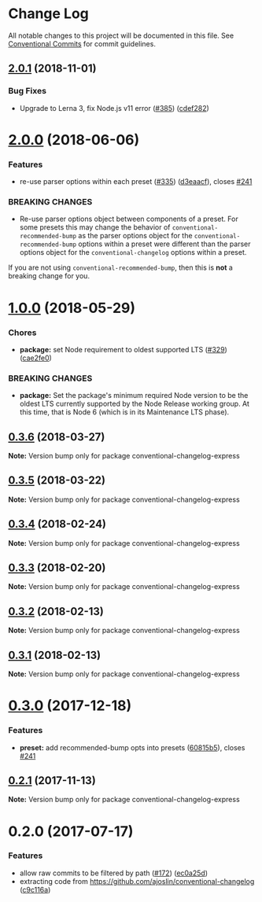 # Change Log

All notable changes to this project will be documented in this file.
See [Conventional Commits](https://conventionalcommits.org) for commit guidelines.

## [2.0.1](https://github.com/conventional-changelog/conventional-changelog/compare/conventional-changelog-express@2.0.0...conventional-changelog-express@2.0.1) (2018-11-01)


### Bug Fixes

* Upgrade to Lerna 3, fix Node.js v11 error ([#385](https://github.com/conventional-changelog/conventional-changelog/issues/385)) ([cdef282](https://github.com/conventional-changelog/conventional-changelog/commit/cdef282))





<a name="2.0.0"></a>
# [2.0.0](https://github.com/conventional-changelog/conventional-changelog/compare/conventional-changelog-express@1.0.0...conventional-changelog-express@2.0.0) (2018-06-06)


### Features

* re-use parser options within each preset ([#335](https://github.com/conventional-changelog/conventional-changelog/issues/335)) ([d3eaacf](https://github.com/conventional-changelog/conventional-changelog/commit/d3eaacf)), closes [#241](https://github.com/conventional-changelog/conventional-changelog/issues/241)


### BREAKING CHANGES

* Re-use parser options object between components of a preset. For some
presets this may change the behavior of `conventional-recommended-bump`
as the parser options object for the `conventional-recommended-bump` options
within a preset were different than the parser options object for the
`conventional-changelog` options within a preset.

If you are not using `conventional-recommended-bump`, then this is
**not** a breaking change for you.




<a name="1.0.0"></a>
# [1.0.0](https://github.com/conventional-changelog/conventional-changelog/compare/conventional-changelog-express@0.3.6...conventional-changelog-express@1.0.0) (2018-05-29)


### Chores

* **package:** set Node requirement to oldest supported LTS ([#329](https://github.com/conventional-changelog/conventional-changelog/issues/329)) ([cae2fe0](https://github.com/conventional-changelog/conventional-changelog/commit/cae2fe0))


### BREAKING CHANGES

* **package:** Set the package's minimum required Node version to be the oldest LTS
currently supported by the Node Release working group. At this time,
that is Node 6 (which is in its Maintenance LTS phase).




<a name="0.3.6"></a>
## [0.3.6](https://github.com/conventional-changelog/conventional-changelog/compare/conventional-changelog-express@0.3.5...conventional-changelog-express@0.3.6) (2018-03-27)




**Note:** Version bump only for package conventional-changelog-express

<a name="0.3.5"></a>
## [0.3.5](https://github.com/conventional-changelog/conventional-changelog/compare/conventional-changelog-express@0.3.4...conventional-changelog-express@0.3.5) (2018-03-22)




**Note:** Version bump only for package conventional-changelog-express

<a name="0.3.4"></a>
## [0.3.4](https://github.com/conventional-changelog/conventional-changelog/compare/conventional-changelog-express@0.3.3...conventional-changelog-express@0.3.4) (2018-02-24)




**Note:** Version bump only for package conventional-changelog-express

<a name="0.3.3"></a>
## [0.3.3](https://github.com/conventional-changelog/conventional-changelog/compare/conventional-changelog-express@0.3.2...conventional-changelog-express@0.3.3) (2018-02-20)




**Note:** Version bump only for package conventional-changelog-express

<a name="0.3.2"></a>
## [0.3.2](https://github.com/stevemao/conventional-changelog-express/compare/conventional-changelog-express@0.3.1...conventional-changelog-express@0.3.2) (2018-02-13)




**Note:** Version bump only for package conventional-changelog-express

<a name="0.3.1"></a>
## [0.3.1](https://github.com/stevemao/conventional-changelog-express/compare/conventional-changelog-express@0.3.0...conventional-changelog-express@0.3.1) (2018-02-13)




**Note:** Version bump only for package conventional-changelog-express

<a name="0.3.0"></a>
# [0.3.0](https://github.com/stevemao/conventional-changelog-express/compare/conventional-changelog-express@0.2.1...conventional-changelog-express@0.3.0) (2017-12-18)


### Features

* **preset:** add recommended-bump opts into presets ([60815b5](https://github.com/stevemao/conventional-changelog-express/commit/60815b5)), closes [#241](https://github.com/stevemao/conventional-changelog-express/issues/241)




<a name="0.2.1"></a>
## [0.2.1](https://github.com/stevemao/conventional-changelog-express/compare/conventional-changelog-express@0.2.0...conventional-changelog-express@0.2.1) (2017-11-13)




**Note:** Version bump only for package conventional-changelog-express

<a name="0.2.0"></a>
# 0.2.0 (2017-07-17)


### Features

* allow raw commits to be filtered by path ([#172](https://github.com/conventional-changelog/conventional-changelog/issues/172)) ([ec0a25d](https://github.com/stevemao/conventional-changelog-express/commit/ec0a25d))
* extracting code from https://github.com/ajoslin/conventional-changelog ([c9c116a](https://github.com/stevemao/conventional-changelog-express/commit/c9c116a))
